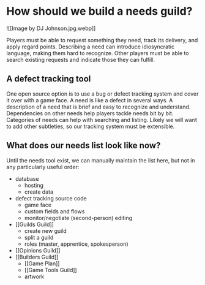 # How should we build a needs guild?

![[Image by DJ Johnson.jpg.webp]]  

Players must be able to request something they need, track its delivery, and apply regard points. Describing a need can introduce idiosyncratic language, making them hard to recognize. Other players must be able to search existing requests and indicate those they can fulfill.

## A defect tracking tool

One open source option is to use a bug or defect tracking system and cover it over with a game face. A need is like a defect in several ways. A description of a need that is brief and easy to recognize and understand. Dependencies on other needs help players tackle needs bit by bit. Categories of needs can help with searching and listing. Likely we will want to add other subtleties, so our tracking system must be extensible.

## What does our needs list look like now?

Until the needs tool exist, we can manually maintain the list here, but not in any particularly useful order:

- database
	- hosting
	- create data
- defect tracking source code
	- game face
	- custom fields and flows
	- monitor/negotiate (second-person) editing
- [[Guilds Guild]]
	- create new guild
	- split a guild
	- roles (master, apprentice, spokesperson)
- [[Opinions Guild]]  
- [[Builders Guild]]  
	- [[Game Plan]]
	- [[Game Tools Guild]]  
    -   artwork